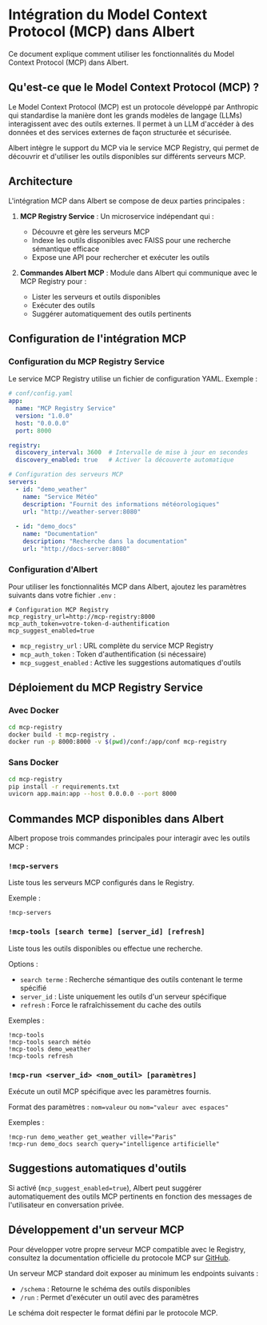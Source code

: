 # Intégration du Model Context Protocol (MCP) dans Albert

Ce document explique comment utiliser les fonctionnalités du Model Context Protocol (MCP) dans Albert.

## Qu'est-ce que le Model Context Protocol (MCP) ?

Le Model Context Protocol (MCP) est un protocole développé par Anthropic qui standardise la manière dont les grands modèles de langage (LLMs) interagissent avec des outils externes. Il permet à un LLM d'accéder à des données et des services externes de façon structurée et sécurisée.

Albert intègre le support du MCP via le service MCP Registry, qui permet de découvrir et d'utiliser les outils disponibles sur différents serveurs MCP.

## Architecture

L'intégration MCP dans Albert se compose de deux parties principales :

1. **MCP Registry Service** : Un microservice indépendant qui :
   - Découvre et gère les serveurs MCP
   - Indexe les outils disponibles avec FAISS pour une recherche sémantique efficace
   - Expose une API pour rechercher et exécuter les outils

2. **Commandes Albert MCP** : Module dans Albert qui communique avec le MCP Registry pour :
   - Lister les serveurs et outils disponibles
   - Exécuter des outils
   - Suggérer automatiquement des outils pertinents

## Configuration de l'intégration MCP

### Configuration du MCP Registry Service

Le service MCP Registry utilise un fichier de configuration YAML. Exemple :

```yaml
# conf/config.yaml
app:
  name: "MCP Registry Service"
  version: "1.0.0"
  host: "0.0.0.0"
  port: 8000

registry:
  discovery_interval: 3600  # Intervalle de mise à jour en secondes
  discovery_enabled: true   # Activer la découverte automatique

# Configuration des serveurs MCP
servers:
  - id: "demo_weather"
    name: "Service Météo"
    description: "Fournit des informations météorologiques"
    url: "http://weather-server:8080"
    
  - id: "demo_docs"
    name: "Documentation"
    description: "Recherche dans la documentation"
    url: "http://docs-server:8080"
```

### Configuration d'Albert

Pour utiliser les fonctionnalités MCP dans Albert, ajoutez les paramètres suivants dans votre fichier `.env` :

```
# Configuration MCP Registry
mcp_registry_url=http://mcp-registry:8000
mcp_auth_token=votre-token-d-authentification
mcp_suggest_enabled=true
```

- `mcp_registry_url` : URL complète du service MCP Registry
- `mcp_auth_token` : Token d'authentification (si nécessaire)
- `mcp_suggest_enabled` : Active les suggestions automatiques d'outils

## Déploiement du MCP Registry Service

### Avec Docker

```bash
cd mcp-registry
docker build -t mcp-registry .
docker run -p 8000:8000 -v $(pwd)/conf:/app/conf mcp-registry
```

### Sans Docker

```bash
cd mcp-registry
pip install -r requirements.txt
uvicorn app.main:app --host 0.0.0.0 --port 8000
```

## Commandes MCP disponibles dans Albert

Albert propose trois commandes principales pour interagir avec les outils MCP :

### `!mcp-servers`

Liste tous les serveurs MCP configurés dans le Registry.

Exemple :
```
!mcp-servers
```

### `!mcp-tools [search terme] [server_id] [refresh]`

Liste tous les outils disponibles ou effectue une recherche.

Options :
- `search terme` : Recherche sémantique des outils contenant le terme spécifié
- `server_id` : Liste uniquement les outils d'un serveur spécifique
- `refresh` : Force le rafraîchissement du cache des outils

Exemples :
```
!mcp-tools
!mcp-tools search météo
!mcp-tools demo_weather
!mcp-tools refresh
```

### `!mcp-run <server_id> <nom_outil> [paramètres]`

Exécute un outil MCP spécifique avec les paramètres fournis.

Format des paramètres : `nom=valeur` ou `nom="valeur avec espaces"`

Exemples :
```
!mcp-run demo_weather get_weather ville="Paris"
!mcp-run demo_docs search query="intelligence artificielle"
```

## Suggestions automatiques d'outils

Si activé (`mcp_suggest_enabled=true`), Albert peut suggérer automatiquement des outils MCP pertinents en fonction des messages de l'utilisateur en conversation privée.

## Développement d'un serveur MCP

Pour développer votre propre serveur MCP compatible avec le Registry, consultez la documentation officielle du protocole MCP sur [GitHub](https://github.com/modelcontextprotocol/docs).

Un serveur MCP standard doit exposer au minimum les endpoints suivants :
- `/schema` : Retourne le schéma des outils disponibles
- `/run` : Permet d'exécuter un outil avec des paramètres

Le schéma doit respecter le format défini par le protocole MCP. 
